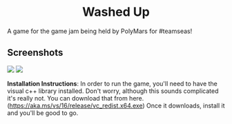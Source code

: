 <h1 align="center">Washed Up</h1>

A game for the game jam being held by PolyMars for #teamseas!

## Screenshots

<p>
  <img src="https://user-images.githubusercontent.com/74564976/161370570-43a42cbb-512b-4714-810b-7a84a7215105.png"></img>
  <img src="https://user-images.githubusercontent.com/74564976/161370809-ccb9fe7e-0fad-413d-a671-8533f24526b8.png"></img>
</p>

**Installation Instructions**: In order to run the game, you'll need to have the visual c++ library installed. Don't worry, although this sounds complicated it's really not. You can download that from here. (https://aka.ms/vs/16/release/vc_redist.x64.exe) Once it downloads, install it and you'll be good to go.
